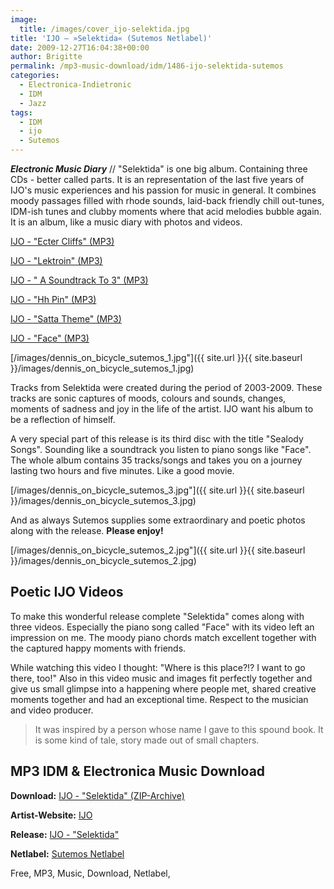 ```yaml
---
image:
  title: /images/cover_ijo-selektida.jpg
title: 'IJO – »Selektida« (Sutemos Netlabel)'
date: 2009-12-27T16:04:38+00:00
author: Brigitte
permalink: /mp3-music-download/idm/1486-ijo-selektida-sutemos
categories:
  - Electronica-Indietronic
  - IDM
  - Jazz
tags:
  - IDM
  - ijo
  - Sutemos
---
```

***Electronic Music Diary*** // "Selektida" is one big album. Containing three CDs - better called parts. It is an representation of the last five years of IJO's music experiences and his passion for music in general. It combines moody passages filled with rhode sounds, laid-back friendly chill out-tunes, IDM-ish tunes and clubby moments where that acid melodies bubble again. It is an album, like a music diary with photos and videos.

<!--mp3links-->


  
[IJO - "Ecter Cliffs" (MP3)](http://www.archive.org/download/Ijo-Selektidasutemos026/01EcterCliffs.mp3)
  
[IJO - "Lektroin" (MP3)](http://www.archive.org/download//Ijo-Selektidasutemos026/02Lektroin.mp3)
  
[IJO - " A Soundtrack To 3" (MP3)](http://www.archive.org/download/Ijo-Selektidasutemos026/01ASoundtrackTo3.mp3)
  
[IJO - "Hh Pin" (MP3)](http://www.archive.org/download/Ijo-Selektidasutemos026/08HhPin.mp3)
  
[IJO - "Satta Theme" (MP3)](http://www.archive.org/download/Ijo-Selektidasutemos026/07SattaTheme.mp3)
  
[IJO - "Face" (MP3)](http://www.archive.org/download/Ijo-Selektidasutemos026/08Face.mp3)

<!--mp3linksend-->

<!--more-->

<!--adsense-->

[/images/dennis_on_bicycle_sutemos_1.jpg"]({{ site.url }}{{ site.baseurl }}/images/dennis_on_bicycle_sutemos_1.jpg)

Tracks from Selektida were created during the period of 2003-2009. These tracks are sonic captures of moods, colours and sounds, changes, moments of sadness and joy in the life of the artist. IJO want his album to be a reflection of himself.

A very special part of this release is its third disc with the title "Sealody Songs". Sounding like a soundtrack you listen to piano songs like "Face". The whole album contains 35 tracks/songs and takes you on a journey lasting two hours and five minutes. Like a good movie.

[/images/dennis_on_bicycle_sutemos_3.jpg"]({{ site.url }}{{ site.baseurl }}/images/dennis_on_bicycle_sutemos_3.jpg)

And as always Sutemos supplies some extraordinary and poetic photos along with the release. **Please enjoy!**

[/images/dennis_on_bicycle_sutemos_2.jpg"]({{ site.url }}{{ site.baseurl }}/images/dennis_on_bicycle_sutemos_2.jpg)

## Poetic IJO Videos



To make this wonderful release complete "Selektida" comes along with three videos. Especially the piano song called "Face" with its video left an impression on me. The moody piano chords match excellent together with the captured happy moments with friends.



While watching this video I thought: "Where is this place?!? I want to go there, too!" Also in this video music and images fit perfectly together and give us small glimpse into a happening where people met, shared creative moments together and had an exceptional time. Respect to the musician and video producer.

> It was inspired by a person whose name I gave to this spound book. It is some kind of tale, story made out of small chapters.

## MP3 IDM & Electronica Music Download

**Download:** [IJO - "Selektida" (ZIP-Archive)](http://www.archive.org/download/Ijo-Selektidasutemos026/Sutemos026_mp3.zip)
  
**Artist-Website:** [IJO](http://www.myspace.com/theijo)
  
**Release:** [IJO - "Selektida"](http://www.sutemos.net/en/player;gid,28)
  
**Netlabel:** [Sutemos Netlabel](http://www.sutemos.net)

Free, MP3, Music, Download, Netlabel,